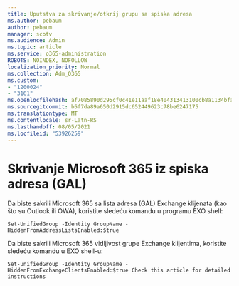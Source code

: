 ```yaml
---
title: Uputstva za skrivanje/otkrij grupu sa spiska adresa
ms.author: pebaum
author: pebaum
manager: scotv
ms.audience: Admin
ms.topic: article
ms.service: o365-administration
ROBOTS: NOINDEX, NOFOLLOW
localization_priority: Normal
ms.collection: Adm_O365
ms.custom:
- "1200024"
- "3161"
ms.openlocfilehash: af7085890d295cf0c41e11aaf18e404313413100cb8a1134bfac051d5fa26996
ms.sourcegitcommit: b5f7da89a650d2915dc652449623c78be6247175
ms.translationtype: MT
ms.contentlocale: sr-Latn-RS
ms.lasthandoff: 08/05/2021
ms.locfileid: "53926259"
---
```

# <a name="hide-microsoft-365-group-from-address-list-gal"></a>Skrivanje Microsoft 365 iz spiska adresa (GAL)

Da biste sakrili Microsoft 365 sa lista adresa (GAL) Exchange klijenata (kao što su Outlook ili OWA), koristite sledeću komandu u programu EXO shell:

`Set-UnifiedGroup -Identity GroupName -HiddenFromAddressListsEnabled:$true`

Da biste sakrili Microsoft 365 vidljivost grupe Exchange klijentima, koristite sledeću komandu u EXO shell-u:

`Set-unifiedGroup -Identity GroupName -HiddenFromExchangeClientsEnabled:$true
Check this article for detailed instructions`

